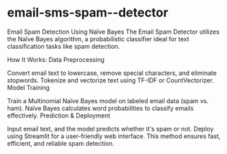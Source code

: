 # email-sms-spam--detector
Email Spam Detection Using Naïve Bayes
The Email Spam Detector utilizes the Naïve Bayes algorithm, a probabilistic classifier ideal for text classification tasks like spam detection.

How It Works:
Data Preprocessing

Convert email text to lowercase, remove special characters, and eliminate stopwords.
Tokenize and vectorize text using TF-IDF or CountVectorizer.
Model Training

Train a Multinomial Naïve Bayes model on labeled email data (spam vs. ham).
Naïve Bayes calculates word probabilities to classify emails effectively.
Prediction & Deployment

Input email text, and the model predicts whether it's spam or not.
Deploy using Streamlit for a user-friendly web interface.
This method ensures fast, efficient, and reliable spam detection.
